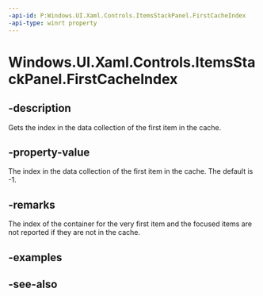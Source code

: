 ```yaml
---
-api-id: P:Windows.UI.Xaml.Controls.ItemsStackPanel.FirstCacheIndex
-api-type: winrt property
---
```


<!-- Property syntax
public int FirstCacheIndex { get; }
-->

# Windows.UI.Xaml.Controls.ItemsStackPanel.FirstCacheIndex

## -description
Gets the index in the data collection of the first item in the cache.



## -property-value
The index in the data collection of the first item in the cache. The default is -1.

## -remarks
The index of the container for the very first item and the focused items are not reported if they are not in the cache.

## -examples

## -see-also

